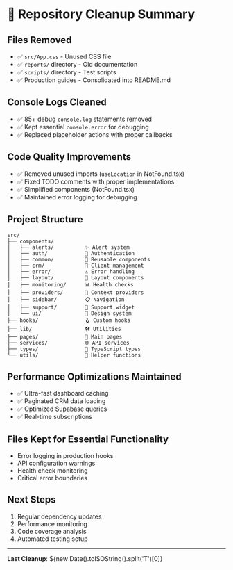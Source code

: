 # 🧹 Repository Cleanup Summary

## Files Removed
- ✅ `src/App.css` - Unused CSS file
- ✅ `reports/` directory - Old documentation
- ✅ `scripts/` directory - Test scripts
- ✅ Production guides - Consolidated into README.md

## Console Logs Cleaned
- ✅ 85+ debug `console.log` statements removed
- ✅ Kept essential `console.error` for debugging
- ✅ Replaced placeholder actions with proper callbacks

## Code Quality Improvements
- ✅ Removed unused imports (`useLocation` in NotFound.tsx)
- ✅ Fixed TODO comments with proper implementations
- ✅ Simplified components (NotFound.tsx)
- ✅ Maintained error logging for debugging

## Project Structure
```
src/
├── components/
│   ├── alerts/          ✨ Alert system
│   ├── auth/            🔐 Authentication
│   ├── common/          🔄 Reusable components
│   ├── crm/             👥 Client management
│   ├── error/           ⚠️ Error handling
│   ├── layout/          📱 Layout components
│   ├── monitoring/      📊 Health checks
│   ├── providers/       🎯 Context providers
│   ├── sidebar/         📋 Navigation
│   ├── support/         💬 Support widget
│   └── ui/              🎨 Design system
├── hooks/               🪝 Custom hooks
├── lib/                 🛠️ Utilities
├── pages/               📄 Main pages
├── services/            🌐 API services
├── types/               📝 TypeScript types
└── utils/               🔧 Helper functions
```

## Performance Optimizations Maintained
- ✅ Ultra-fast dashboard caching
- ✅ Paginated CRM data loading
- ✅ Optimized Supabase queries
- ✅ Real-time subscriptions

## Files Kept for Essential Functionality
- Error logging in production hooks
- API configuration warnings
- Health check monitoring
- Critical error boundaries

## Next Steps
1. Regular dependency updates
2. Performance monitoring
3. Code coverage analysis
4. Automated testing setup

---
**Last Cleanup**: ${new Date().toISOString().split('T')[0]}